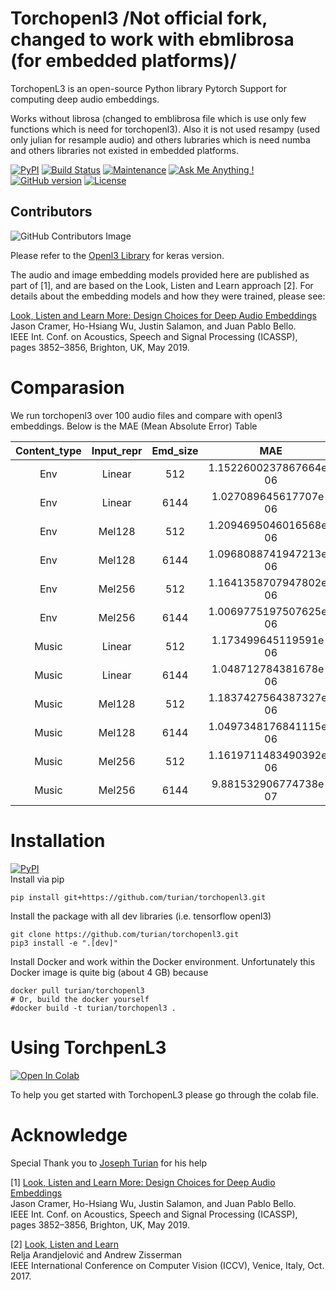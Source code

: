 # Torchopenl3 /Not official fork, changed to work with ebmlibrosa (for embedded platforms)/
TorchopenL3 is an open-source Python library Pytorch Support for computing deep audio embeddings.

Works without librosa (changed to emblibrosa file which is use only few functions which is need for torchopenl3).
Also it is not used resampy (used only julian for resample audio) and others lubraries which is need numba and others libraries not existed in embedded platforms.


[![PyPI](https://img.shields.io/badge/python-3.6%2C%203.7-blue.svg)](https://pypi.python.org/pypi/openl3) [![Build Status](https://travis-ci.org/turian/torchopenl3.png?branch=main)](https://travis-ci.org/turian/torchopenl3) [![Maintenance](https://img.shields.io/badge/Maintained%3F-yes-green.svg)](https://github.com/turian/torchopenl3/pulse) [![Ask Me Anything !](https://img.shields.io/badge/Ask%20me-anything-1abc9c.svg)](https://GitHub.com/turian/torchopenl3) [![GitHub version](https://badge.fury.io/gh/turian%2Ftorchopenl3.svg)](https://github.com/turian/torchopenl3) [![License](https://img.shields.io/badge/License-Apache%202.0-blue.svg)](https://opensource.org/licenses/Apache-2.0)

## Contributors
![GitHub Contributors Image](https://contrib.rocks/image?repo=turian/torchopenl3)

Please refer to the [Openl3 Library](https://github.com/marl/openl3) for keras version.

The audio and image embedding models provided here are published as part of [1], and are based on the Look, Listen and Learn approach [2]. For details about the embedding models and how they were trained, please see:

[Look, Listen and Learn More: Design Choices for Deep Audio Embeddings](http://www.justinsalamon.com/uploads/4/3/9/4/4394963/cramer_looklistenlearnmore_icassp_2019.pdf)<br/>
Jason Cramer, Ho-Hsiang Wu, Justin Salamon, and Juan Pablo Bello.<br/>
IEEE Int. Conf. on Acoustics, Speech and Signal Processing (ICASSP), pages 3852–3856, Brighton, UK, May 2019.

# Comparasion

We run torchopenl3 over 100 audio files and compare with openl3 embeddings. Below is the MAE (Mean Absolute Error) Table


| Content_type | Input_repr | Emd_size |           MAE          |
|:------------:|:----------:|:--------:|:----------------------:|
|      Env     |   Linear   |    512   | 1.1522600237867664e-06 |
|      Env     |   Linear   |   6144   |  1.027089645617707e-06 |
|      Env     |   Mel128   |    512   | 1.2094695046016568e-06 |
|      Env     |   Mel128   |   6144   | 1.0968088741947213e-06 |
|      Env     |   Mel256   |    512   | 1.1641358707947802e-06 |
|      Env     |   Mel256   |   6144   | 1.0069775197507625e-06 |
|     Music    |   Linear   |    512   |  1.173499645119591e-06 |
|     Music    |   Linear   |   6144   |  1.048712784381678e-06 |
|     Music    |   Mel128   |    512   | 1.1837427564387327e-06 |
|     Music    |   Mel128   |   6144   | 1.0497348176841115e-06 |
|     Music    |   Mel256   |    512   | 1.1619711483490392e-06 |
|     Music    |   Mel256   |   6144   |  9.881532906774738e-07 |


# Installation
[![PyPI](https://img.shields.io/badge/python-3.6%2C%203.7-blue.svg)](https://pypi.python.org/pypi/openl3)  
Install via pip 
```
pip install git+https://github.com/turian/torchopenl3.git
```
Install the package with all dev libraries (i.e. tensorflow openl3)
```
git clone https://github.com/turian/torchopenl3.git
pip3 install -e ".[dev]"
```

Install Docker and work within the Docker environment.
Unfortunately this Docker image is quite big (about 4 GB) because

```
docker pull turian/torchopenl3
# Or, build the docker yourself
#docker build -t turian/torchopenl3 .
```

# Using TorchpenL3
[![Open In Colab](https://colab.research.google.com/assets/colab-badge.svg)](https://colab.research.google.com/drive/1LHbM1WN_1LK61R6XEbUlrtmRb3fKlDov?usp=sharing) 

To help you get started with TorchopenL3 please go through the colab file.

# Acknowledge
Special Thank you to [Joseph Turian](https://github.com/turain) for his help

[1] [Look, Listen and Learn More: Design Choices for Deep Audio Embeddings](http://www.justinsalamon.com/uploads/4/3/9/4/4394963/cramer\_looklistenlearnmore\_icassp\_2019.pdf)<br/>
Jason Cramer, Ho-Hsiang Wu, Justin Salamon, and Juan Pablo Bello.<br/>
IEEE Int. Conf. on Acoustics, Speech and Signal Processing (ICASSP), pages 3852–3856, Brighton, UK, May 2019.

[2] [Look, Listen and Learn](http://openaccess.thecvf.com/content\_ICCV\_2017/papers/Arandjelovic\_Look\_Listen\_and\_ICCV\_2017\_paper.pdf)<br/>
Relja Arandjelović and Andrew Zisserman<br/>
IEEE International Conference on Computer Vision (ICCV), Venice, Italy, Oct. 2017.
